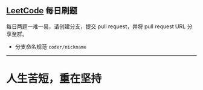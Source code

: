 ## [LeetCode](https://leetcode.com) 每日刷题

每日两题一难一易，请创建分支，提交 pull request，并将 pull request URL 分享至群。

- 分支命名规范 `coder/nickname`

--- 

# 人生苦短，重在坚持
